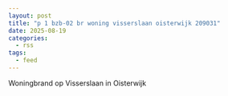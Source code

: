 ```yaml
---
layout: post
title: "p 1 bzb-02 br woning visserslaan oisterwijk 209031"
date: 2025-08-19
categories: 
  - rss
tags: 
  - feed
---
```


Woningbrand op Visserslaan in Oisterwijk

